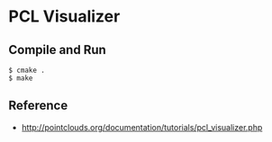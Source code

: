 # PCL Visualizer

## Compile and Run
```
$ cmake .
$ make
```

## Reference
* http://pointclouds.org/documentation/tutorials/pcl_visualizer.php